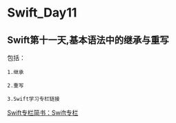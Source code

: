 # Swift_Day11
## Swift第十一天,基本语法中的继承与重写

包括：

	1.继承

	2.重写

	3.Swift学习专栏链接


[Swift专栏简书：Swift专栏](http://www.jianshu.com/nb/8795601)



